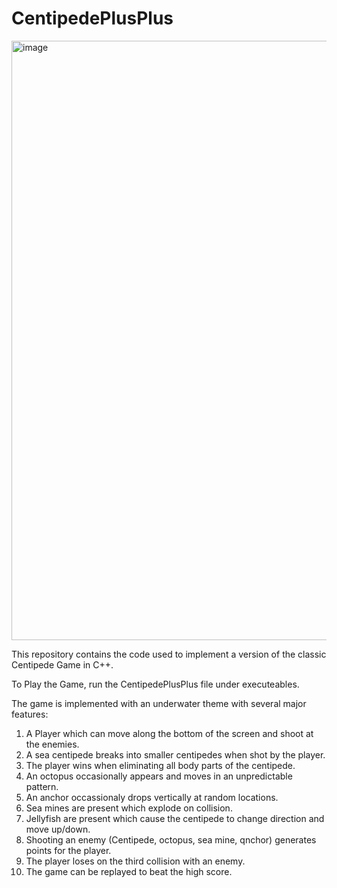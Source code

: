 # CentipedePlusPlus

<img width="959" alt="image" src="https://user-images.githubusercontent.com/87419112/203600599-3abb47b9-bdda-4a90-976d-140d013bc8fd.png">

This repository contains the code used to implement a version of the classic Centipede Game in C++.

To Play the Game, run the CentipedePlusPlus file under executeables.

The game is implemented with an underwater theme with several major features:

1. A Player which can move along the bottom of the screen and shoot at the enemies.
2. A sea centipede breaks into smaller centipedes when shot by the player.
3. The player wins when eliminating all body parts of the centipede.
4. An octopus occasionally appears and moves in an unpredictable pattern.
5. An anchor occassionaly drops vertically at random locations.
6. Sea mines are present which explode on collision.
7. Jellyfish are present which cause the centipede to change direction and move up/down.
8. Shooting an enemy (Centipede, octopus, sea mine, qnchor) generates points for the player.
9. The player loses on the third collision with an enemy.
10. The game can be replayed to beat the high score.
